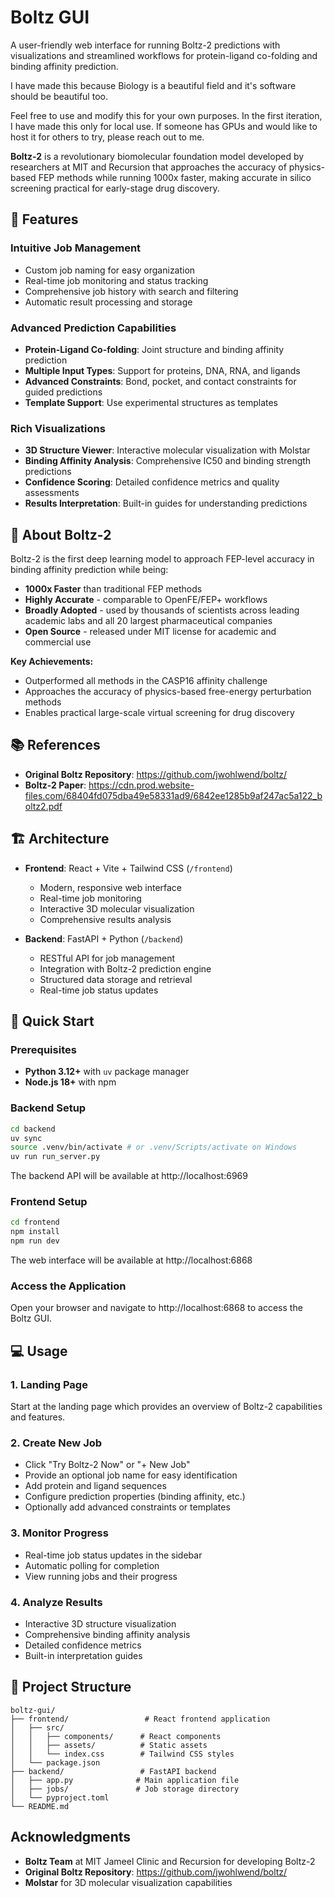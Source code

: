 # Boltz GUI

A user-friendly web interface for running Boltz-2 predictions with visualizations and streamlined workflows for protein-ligand co-folding and binding affinity prediction.

I have made this because Biology is a beautiful field and it's software should be beautiful too.

Feel free to use and modify this for your own purposes. In the first iteration, I have made this only for local use. If someone has GPUs and would like to host it for others to try, please reach out to me.

**Boltz-2** is a revolutionary biomolecular foundation model developed by researchers at MIT and Recursion that approaches the accuracy of physics-based FEP methods while running 1000x faster, making accurate in silico screening practical for early-stage drug discovery.

## 🚀 Features

### **Intuitive Job Management**
- Custom job naming for easy organization
- Real-time job monitoring and status tracking
- Comprehensive job history with search and filtering
- Automatic result processing and storage

### **Advanced Prediction Capabilities**
- **Protein-Ligand Co-folding**: Joint structure and binding affinity prediction
- **Multiple Input Types**: Support for proteins, DNA, RNA, and ligands
- **Advanced Constraints**: Bond, pocket, and contact constraints for guided predictions
- **Template Support**: Use experimental structures as templates

### **Rich Visualizations**
- **3D Structure Viewer**: Interactive molecular visualization with Molstar
- **Binding Affinity Analysis**: Comprehensive IC50 and binding strength predictions
- **Confidence Scoring**: Detailed confidence metrics and quality assessments
- **Results Interpretation**: Built-in guides for understanding predictions

## 🧬 About Boltz-2

Boltz-2 is the first deep learning model to approach FEP-level accuracy in binding affinity prediction while being:

- **1000x Faster** than traditional FEP methods
- **Highly Accurate** - comparable to OpenFE/FEP+ workflows
- **Broadly Adopted** - used by thousands of scientists across leading academic labs and all 20 largest pharmaceutical companies
- **Open Source** - released under MIT license for academic and commercial use

**Key Achievements:**
- Outperformed all methods in the CASP16 affinity challenge
- Approaches the accuracy of physics-based free-energy perturbation methods
- Enables practical large-scale virtual screening for drug discovery

## 📚 References

- **Original Boltz Repository**: https://github.com/jwohlwend/boltz/
- **Boltz-2 Paper**: https://cdn.prod.website-files.com/68404fd075dba49e58331ad9/6842ee1285b9af247ac5a122_boltz2.pdf

## 🏗️ Architecture

- **Frontend**: React + Vite + Tailwind CSS (`/frontend`)
  - Modern, responsive web interface
  - Real-time job monitoring
  - Interactive 3D molecular visualization
  - Comprehensive results analysis

- **Backend**: FastAPI + Python (`/backend`)
  - RESTful API for job management
  - Integration with Boltz-2 prediction engine
  - Structured data storage and retrieval
  - Real-time job status updates

## 🚀 Quick Start

### Prerequisites

- **Python 3.12+** with `uv` package manager
- **Node.js 18+** with npm

### Backend Setup

```bash
cd backend
uv sync
source .venv/bin/activate # or .venv/Scripts/activate on Windows
uv run run_server.py
```

The backend API will be available at http://localhost:6969

### Frontend Setup

```bash
cd frontend
npm install
npm run dev
```

The web interface will be available at http://localhost:6868

### Access the Application

Open your browser and navigate to http://localhost:6868 to access the Boltz GUI.

## 💻 Usage

### 1. **Landing Page**
Start at the landing page which provides an overview of Boltz-2 capabilities and features.

### 2. **Create New Job**
- Click "Try Boltz-2 Now" or "+ New Job"
- Provide an optional job name for easy identification
- Add protein and ligand sequences
- Configure prediction properties (binding affinity, etc.)
- Optionally add advanced constraints or templates

### 3. **Monitor Progress**
- Real-time job status updates in the sidebar
- Automatic polling for completion
- View running jobs and their progress

### 4. **Analyze Results**
- Interactive 3D structure visualization
- Comprehensive binding affinity analysis
- Detailed confidence metrics
- Built-in interpretation guides



## 📁 Project Structure

```
boltz-gui/
├── frontend/                 # React frontend application
│   ├── src/
│   │   ├── components/      # React components
│   │   ├── assets/          # Static assets
│   │   └── index.css        # Tailwind CSS styles
│   └── package.json
├── backend/                 # FastAPI backend
│   ├── app.py              # Main application file
│   ├── jobs/               # Job storage directory
│   └── pyproject.toml
└── README.md
```

## Acknowledgments

- **Boltz Team** at MIT Jameel Clinic and Recursion for developing Boltz-2
- **Original Boltz Repository**: https://github.com/jwohlwend/boltz/
- **Molstar** for 3D molecular visualization capabilities


